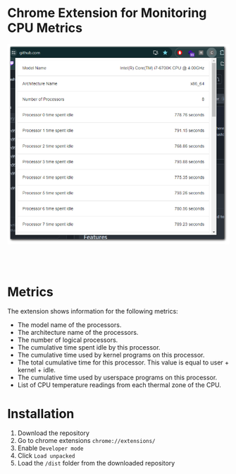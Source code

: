 # Chrome Extension for Monitoring CPU Metrics

![Extension Image](image.png)

<br/>
<br/>

# Metrics
The extension shows information for the following metrics:
- The model name of the processors.
- The architecture name of the processors.
- The number of logical processors.
- The cumulative time spent idle by this processor.
- The cumulative time used by kernel programs on this processor.
- The total cumulative time for this processor. This value is equal to user + kernel + idle.
- The cumulative time used by userspace programs on this processor.
- List of CPU temperature readings from each thermal zone of the CPU.

# Installation
1) Download the repository
2) Go to chrome extensions `chrome://extensions/`
3) Enable `Developer mode`
4) Click `Load unpacked`
5) Load the `/dist` folder from the downloaded repository